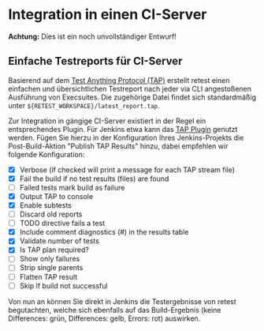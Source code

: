 
Integration in einen CI-Server
==============================

**Achtung:** Dies ist ein noch unvollständiger Entwurf!

Einfache Testreports für CI-Server
----------------------------------

Basierend auf dem [Test Anything Protocol (TAP)](https://testanything.org/) erstellt retest einen einfachen und übersichtlichen Testreport nach jeder via CLI angestoßenen Ausführung von Execsuites. Die zugehörige Datei findet sich standardmäßig unter `${RETEST_WORKSPACE}/latest_report.tap`.

Zur Integration in gängige CI-Server existiert in der Regel ein entsprechendes Plugin. Für Jenkins etwa kann das [TAP Plugin](https://wiki.jenkins-ci.org/display/JENKINS/TAP+Plugin) genutzt werden. Fügen Sie hierzu in der Konfiguration Ihres Jenkins-Projekts die Post-Build-Aktion "Publish TAP Results" hinzu, dabei empfehlen wir folgende Konfiguration:

- [x] Verbose (if checked will print a message for each TAP stream file)
- [x] Fail the build if no test results (files) are found
- [ ] Failed tests mark build as failure
- [x] Output TAP to console
- [x] Enable subtests
- [ ] Discard old reports
- [ ] TODO directive fails a test
- [x] Include comment diagnostics (#) in the results table
- [x] Validate number of tests
- [x] Is TAP plan required?
- [ ] Show only failures
- [ ] Strip single parents
- [ ] Flatten TAP result
- [ ] Skip if build not successful

Von nun an können Sie direkt in Jenkins die Testergebnisse von retest begutachten, welche sich ebenfalls auf das Build-Ergebnis (keine Differences: grün, Differences: gelb, Errors: rot) auswirken.

